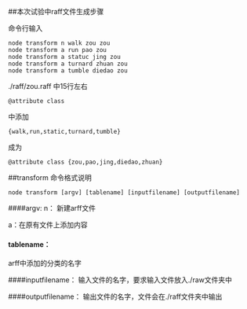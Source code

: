 ##本次试验中raff文件生成步骤

命令行输入

	node transform n walk zou zou
	node transform a run pao zou
	node transform a statuc jing zou
	node transform a turnard zhuan zou
	node transform a tumble diedao zou

./raff/zou.raff 中15行左右

	@attribute class
中添加

	{walk,run,static,turnard,tumble}
成为

	@attribute class {zou,pao,jing,diedao,zhuan}

##transform 命令格式说明

	node transform [argv] [tablename] [inputfilename] [outputfilename]

####argv:
n： 新建arff文件

a：在原有文件上添加内容

#### tablename：
arff中添加的分类的名字

####inputfilename：
输入文件的名字，要求输入文件放入./raw文件夹中

####outputfilename：
输出文件的名字，文件会在./raff文件夹中输出